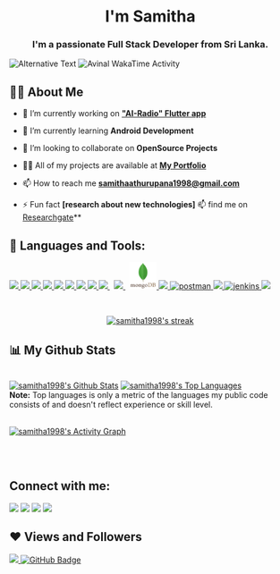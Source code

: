 <h1 align="center">I'm Samitha</h1>
<h3 align="center">I'm a passionate Full Stack Developer from Sri Lanka.</h3>


<img src="https://github.com/<samitha1998>/<README.md>/blob/<master>/images/stat.svg" alt="Alternative Text"/>
<img src="https://github.com/avinal/avinal/blob/main/images/stat.svg" alt="Avinal WakaTime Activity"/>

## 🙋‍♂️ About Me

- 🔭 I’m currently working on **["AI-Radio" Flutter app ](https://#/)**

- 🌱 I’m currently learning **Android Development**

- 👯 I’m looking to collaborate on **OpenSource Projects**

- 👨‍💻 All of my projects are available at **[My Portfolio](#)**

- 📫 How to reach me **samithaathurupana1998@gmail.com**

- ⚡ Fun fact **[research about new technologies]**
📫 find me on 
  [Researchgate](https://www.researchgate.net/profile/Samitha-Athurupana)**

## 🚀 Languages and Tools:

<p align="left"> 
    <a href="https://www.java.com" target="_blank"> <img src="https://img.icons8.com/color/48/000000/java-coffee-cup-logo.png"/> </a>
    <a href="https://reactjs.org/" target="_blank"> <img src="https://img.icons8.com/color/48/000000/react-native.png"/> </a>
    <a href="https://spring.io/projects/spring-boot" target="_blank"> <img src="https://img.icons8.com/color/48/000000/spring-logo.png"/> </a> 
    <a href="https://developer.mozilla.org/en-US/docs/Web/JavaScript" target="_blank"> <img src="https://img.icons8.com/color/48/000000/javascript.png"/> </a> 
    <a href="https://www.w3.org/html/" target="_blank"> <img src="https://img.icons8.com/color/48/000000/html-5.png"/> </a> 
    <a href="https://www.w3schools.com/css/" target="_blank"> <img src="https://img.icons8.com/color/48/000000/css3.png"/> </a> 
    <a href="https://getbootstrap.com" target="_blank"> <img src="https://img.icons8.com/color/48/000000/bootstrap.png"/> </a> 
    <a href="https://www.python.org" target="_blank"> <img src="https://img.icons8.com/color/48/000000/python.png"/> </a> 
    <a style="padding-right:8px;" href="https://nodejs.org" target="_blank"> <img src="https://img.icons8.com/color/48/000000/nodejs.png"/> </a> 
    <a style="padding-right:8px;" href="https://www.mysql.com/" target="_blank"> <img src="https://img.icons8.com/fluent/50/000000/mysql-logo.png"/> </a>
    <a href="https://www.mongodb.com/" target="_blank"> <img src="https://raw.githubusercontent.com/devicons/devicon/master/icons/mongodb/mongodb-original-wordmark.svg" alt="mongodb" width="48" height="48"/> </a> 
    <a href="https://firebase.google.com/" target="_blank"> <img src="https://img.icons8.com/color/48/000000/firebase.png"/> </a> 
    <a href="https://postman.com" target="_blank"> <img src="https://www.vectorlogo.zone/logos/getpostman/getpostman-icon.svg" alt="postman" width="45" height="45"/> </a>   
    <a href="https://git-scm.com/" target="_blank"> <img src="https://img.icons8.com/color/48/000000/git.png"/> </a> 
    <a href="https://www.jenkins.io" target="_blank"> <img src="https://www.vectorlogo.zone/logos/jenkins/jenkins-icon.svg" alt="jenkins" width="48" height="48"/> </a> 
    <a href="https://redux.js.org" target="_blank"> <img src="https://img.icons8.com/color/48/000000/redux.png"/> </a>
</p>

<!-- [![React Badge](https://img.shields.io/badge/-React-61DBFB?style=for-the-badge&labelColor=black&logo=react&logoColor=61DBFB)](#)  [![Javascript Badge](https://img.shields.io/badge/-Javascript-F0DB4F?style=for-the-badge&labelColor=black&logo=javascript&logoColor=F0DB4F)](#) [![Typescript Badge](https://img.shields.io/badge/-Typescript-007acc?style=for-the-badge&labelColor=black&logo=typescript&logoColor=007acc)](#) [![Nodejs Badge](https://img.shields.io/badge/-Nodejs-3C873A?style=for-the-badge&labelColor=black&logo=node.js&logoColor=3C873A)](#) [![GraphQL Badge](https://img.shields.io/badge/-GraphQl-e535ab?style=for-the-badge&labelColor=black&logo=node.js&logoColor=e535ab)](#) -->
<br/>

<p align="center">
    <a href="https://github.com/samitha1998/github-readme-streak-stats">
        <img title="🔥 Get streak stats for your profile at git.io/streak-stats" alt="samitha1998's streak" src="https://github-readme-streak-stats.herokuapp.com/?user=samitha1998&theme=black-ice&hide_border=true&stroke=0000&background=060A0CD0"/>
    </a>
</p>

## 📊 My Github Stats

  <br/>
    <a href="https://github.com/samitha1998/github-readme-stats"><img alt="samitha1998's Github Stats" src="https://github-readme-stats.vercel.app/api?username=samitha1998&show_icons=true&count_private=true&theme=react&hide_border=true&bg_color=060A0CD0" /></a>
  <a href="https://github.com/samitha1998/github-readme-stats"><img alt="samitha1998's Top Languages" src="https://github-readme-stats.vercel.app/api/top-langs/?username=samitha1998&langs_count=8&count_private=true&layout=compact&theme=react&hide_border=true&bg_color=060A0CD0"/></a>
  <br/>
  <b>Note:</b> Top languages is only a metric of the languages my public code consists of and doesn't reflect experience or skill level.


<br/>
<br/>

<a href="https://github.com/samitha1998/github-readme-activity-graph"><img alt="samitha1998's Activity Graph" src="https://activity-graph.herokuapp.com/graph?username=samitha1998&bg_color=060A0CD0&color=5BCDEC&line=5BCDEC&point=FFFFFF&hide_border=true" /></a>

<br/>
<br/>

## Connect with me:
<p align="left">

<a href = "https://www.linkedin.com/in/samithaath/"><img src="https://img.icons8.com/fluent/48/000000/linkedin.png"/></a>
<a href = "https://twitter.com/samithaathurup2/"><img src="https://img.icons8.com/fluent/48/000000/twitter.png"/></a>
<a href = "https://www.instagram.com/sa_mi_tha/"><img src="https://img.icons8.com/fluent/48/000000/instagram-new.png"/></a>
<a href = "#"><img src="https://img.icons8.com/color/48/000000/youtube-play.png"/></a>

</p>

## ❤ Views and Followers
<a href="https://github.com/samitha1998/github-profile-views-counter">
    <img src="https://komarev.com/ghpvc/?username=samitha1998">
</a>
<a href="https://github.com/samitha1998?tab=followers"><img src="https://img.shields.io/github/followers/samitha1998?label=Followers&style=social" alt="GitHub Badge"></a>
